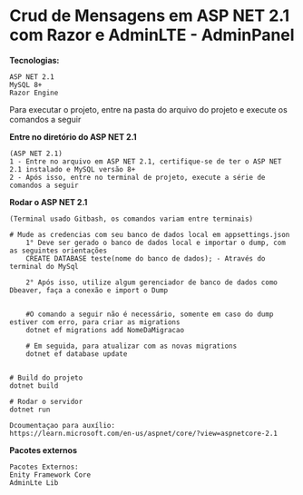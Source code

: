 # Crud de Mensagens em ASP NET 2.1 com Razor e AdminLTE - AdminPanel

**Tecnologias:** 

```
ASP NET 2.1
MySQL 8+
Razor Engine
```

Para executar o projeto, entre na pasta do arquivo do projeto e execute os comandos a seguir


**Entre no diretório do ASP NET 2.1**
```
(ASP NET 2.1)
1 - Entre no arquivo em ASP NET 2.1, certifique-se de ter o ASP NET 2.1 instalado e MySQL versão 8+
2 - Após isso, entre no terminal de projeto, execute a série de comandos a seguir
```

**Rodar o ASP NET 2.1**
```
(Terminal usado Gitbash, os comandos variam entre terminais)

# Mude as credencias com seu banco de dados local em appsettings.json
    1° Deve ser gerado o banco de dados local e importar o dump, com as seguintes orientações
    CREATE DATABASE teste(nome do banco de dados); - Através do terminal do MySql

    2° Após isso, utilize algum gerenciador de banco de dados como Dbeaver, faça a conexão e import o Dump 


    #O comando a seguir não é necessário, somente em caso do dump estiver com erro, para criar as migrations 
    dotnet ef migrations add NomeDaMigracao

    # Em seguida, para atualizar com as novas migrations
    dotnet ef database update


# Build do projeto
dotnet build

# Rodar o servidor
dotnet run 

Dcoumentaçao para auxílio:
https://learn.microsoft.com/en-us/aspnet/core/?view=aspnetcore-2.1
```

**Pacotes externos**
```
Pacotes Externos:
Enity Framework Core 
AdminLte Lib
```